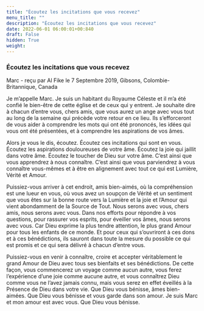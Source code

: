 ```yaml
---
title: "Écoutez les incitations que vous recevez"
menu_title: ""
description: "Écoutez les incitations que vous recevez"
date: 2022-06-01 06:00:01+00:840
draft: False
hidden: True
weight:
---
```

### Écoutez les incitations que vous recevez

Marc - reçu par Al Fike le 7 Septembre 2019, Gibsons, Colombie-Britannique, Canada

Je m’appelle Marc. Je suis un habitant du Royaume Céleste et il m’a été confié le bien-être de cette église et de ceux qui y entrent. Je souhaite dire à chacun d’entre vous, chers amis, que vous aurez un ange avec vous tout au long de la semaine qui précède votre retour en ce lieu. Ils s’efforceront de vous aider à comprendre les mots qui ont été prononcés, les idées qui vous ont été présentées, et à comprendre les aspirations de vos âmes.

Alors je vous le dis, écoutez. Écoutez ces incitations qui sont en vous. Écoutez les aspirations douloureuses de votre âme. Écoutez la joie qui jaillit dans votre âme. Écoutez le toucher de Dieu sur votre âme. C’est ainsi que vous apprendrez à nous connaître. C’est ainsi que vous parviendrez à vous connaître vous-mêmes et à être en alignement avec tout ce qui est Lumière, Vérité et Amour.

Puissiez-vous arriver à cet endroit, amis bien-aimés, où la compréhension est une lueur en vous, où vous avez un soupçon de Vérité et un sentiment que vous êtes sur la bonne route vers la Lumière et la joie et l’Amour qui vient abondamment de la Source de Tout. Nous serons avec vous, chers amis, nous serons avec vous. Dans nos efforts pour répondre à vos questions, pour rassurer vos esprits, pour éveiller vos âmes, nous serons avec vous. Car Dieu exprime la plus tendre attention, le plus grand Amour pour tous les enfants de ce monde. Et pour ceux qui s’ouvriront à ces dons et à ces bénédictions, ils sauront dans toute la mesure du possible ce qui est promis et ce qui sera délivré à chacun d’entre vous.

Puissiez-vous en venir à connaître, croire et accepter véritablement le grand Amour de Dieu avec tous ses bienfaits et ses bénédictions. De cette façon, vous commencerez un voyage comme aucun autre, vous ferez l’expérience d’une joie comme aucune autre, et vous connaîtrez Dieu comme vous ne l’avez jamais connu, mais vous serez en effet éveillés à la Présence de Dieu dans votre vie. Que Dieu vous bénisse, âmes bien-aimées. Que Dieu vous bénisse et vous garde dans son amour. Je suis Marc et mon amour est avec vous. Que Dieu vous bénisse.



